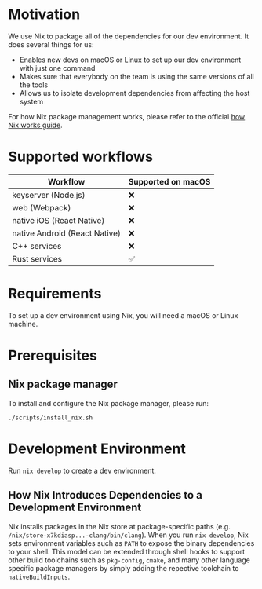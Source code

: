 # Motivation

We use Nix to package all of the dependencies for our dev environment. It does several things for us:

- Enables new devs on macOS or Linux to set up our dev environment with just one command
- Makes sure that everybody on the team is using the same versions of all the tools
- Allows us to isolate development dependencies from affecting the host system

For how Nix package management works, please refer to the official [how Nix works guide](https://nixos.org/guides/how-nix-works.html).

# Supported workflows

| Workflow                      | Supported on macOS |
| ----------------------------- | ------------------ |
| keyserver (Node.js)           | ❌                 |
| web (Webpack)                 | ❌                 |
| native iOS (React Native)     | ❌                 |
| native Android (React Native) | ❌                 |
| C++ services                  | ❌                 |
| Rust services                 | ✅                 |

# Requirements

To set up a dev environment using Nix, you will need a macOS or Linux machine.

# Prerequisites

## Nix package manager

To install and configure the Nix package manager, please run:

```
./scripts/install_nix.sh
```

# Development Environment

Run `nix develop` to create a dev environment.

## How Nix Introduces Dependencies to a Development Environment

Nix installs packages in the Nix store at package-specific paths (e.g. `/nix/store-x7kdiasp...-clang/bin/clang`). When you run `nix develop`, Nix sets environment variables such as `PATH` to expose the binary dependencies to your shell. This model can be extended through shell hooks to support other build toolchains such as `pkg-config`, `cmake`, and many other language specific package managers by simply adding the repective toolchain to `nativeBuildInputs`.
